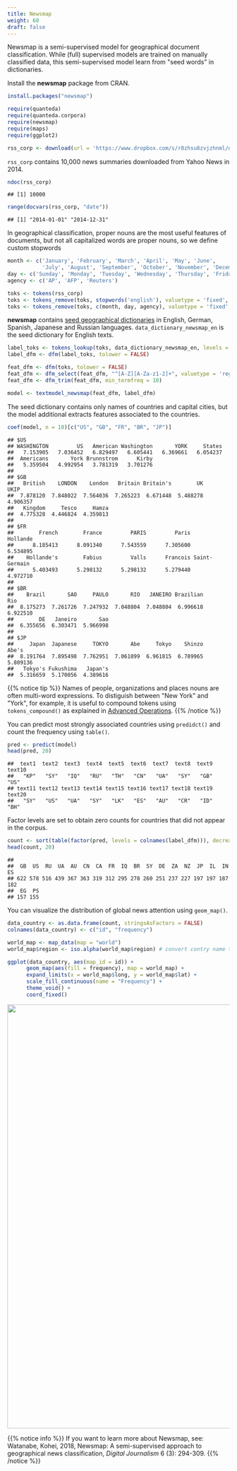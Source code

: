 ```yaml
---
title: Newsmap
weight: 60
draft: false
---
```


Newsmap is a semi-supervised model for geographical document classification. While (full) supervised models are trained on manually classified data, this semi-supervised model learn from "seed words" in dictionaries. 

Install the **newsmap** package from CRAN.


```r
install.packages("newsmap")
```


```r
require(quanteda)
require(quanteda.corpora)
require(newsmap)
require(maps)
require(ggplot2)
```


```r
rss_corp <- download(url = 'https://www.dropbox.com/s/r8zhsu8zvjzhnml/data_corpus_yahoonews.rds?dl=1')
```



`rss_corp` contains 10,000 news summaries downloaded from Yahoo News in 2014.


```r
ndoc(rss_corp)
```

```
## [1] 10000
```

```r
range(docvars(rss_corp, "date"))
```

```
## [1] "2014-01-01" "2014-12-31"
```

In geographical classification, proper nouns are the most useful features of documents, but not all capitalized words are proper nouns, so we define custom stopwords


```r
month <- c('January', 'February', 'March', 'April', 'May', 'June',
           'July', 'August', 'September', 'October', 'November', 'December')
day <- c('Sunday', 'Monday', 'Tuesday', 'Wednesday', 'Thursday', 'Friday', 'Saturday')
agency <- c('AP', 'AFP', 'Reuters')
```


```r
toks <- tokens(rss_corp)
toks <- tokens_remove(toks, stopwords('english'), valuetype = 'fixed', padding = TRUE)
toks <- tokens_remove(toks, c(month, day, agency), valuetype = 'fixed', padding = TRUE)
```

**newsmap** contains [seed geographical dictionaries](https://github.com/koheiw/newsmap/tree/master/dict) in English, German, Spanish, Japanese and Russian languages. `data_dictionary_newsmap_en` is the seed dictionary for English texts.


```r
label_toks <- tokens_lookup(toks, data_dictionary_newsmap_en, levels = 3) # level 3 is countries
label_dfm <- dfm(label_toks, tolower = FALSE)

feat_dfm <- dfm(toks, tolower = FALSE)
feat_dfm <- dfm_select(feat_dfm, "^[A-Z][A-Za-z1-2]+", valuetype = 'regex', case_insensitive = FALSE)
feat_dfm <- dfm_trim(feat_dfm, min_termfreq = 10)

model <- textmodel_newsmap(feat_dfm, label_dfm)
```

The seed dictionary contains only names of countries and capital cities, but the model additional extracts features associated to the countries.


```r
coef(model, n = 10)[c("US", "GB", "FR", "BR", "JP")]
```

```
## $US
## WASHINGTON         US   American Washington       YORK     States 
##   7.153905   7.036452   6.829497   6.605441   6.369661   6.054237 
##  Americans       York Brunnstrom      Kirby 
##   5.359504   4.992954   3.781319   3.701276 
## 
## $GB
##   British    LONDON    London   Britain Britain's        UK      UKIP 
##  7.878120  7.848022  7.564036  7.265223  6.671448  5.488278  4.906357 
##   Kingdom     Tesco     Hamza 
##  4.775328  4.446824  4.359813 
## 
## $FR
##        French        France         PARIS         Paris      Hollande 
##      8.185413      8.091340      7.543559      7.305600      6.534895 
##    Hollande's        Fabius         Valls      Francois Saint-Germain 
##      5.403493      5.298132      5.298132      5.279440      4.972710 
## 
## $BR
##    Brazil       SAO     PAULO       RIO   JANEIRO Brazilian       Rio 
##  8.175273  7.261726  7.247932  7.048804  7.048804  6.996618  6.922510 
##        DE   Janeiro       Sao 
##  6.355656  6.303471  5.966998 
## 
## $JP
##     Japan  Japanese     TOKYO       Abe     Tokyo    Shinzo     Abe's 
##  8.191764  7.895498  7.762951  7.061899  6.961815  6.789965  5.809136 
##   Tokyo's Fukushima   Japan's 
##  5.316659  5.170056  4.389616
```

{{% notice tip %}}
Names of people, organizations and places nouns are often multi-word expressions. To distiguish between "New York" and "York", for example, it is useful to compound tokens using `tokens_compound()` as explained in [Advanced Operations](../advanced-operations/compound-mutiword-expressions/).
{{% /notice %}}

You can predict most strongly associated countries using `predidct()` and count the frequency using `table()`. 


```r
pred <- predict(model)
head(pred, 20)
```

```
##  text1  text2  text3  text4  text5  text6  text7  text8  text9 text10 
##   "KP"   "SY"   "IQ"   "RU"   "TH"   "CN"   "UA"   "SY"   "GB"   "US" 
## text11 text12 text13 text14 text15 text16 text17 text18 text19 text20 
##   "SY"   "US"   "UA"   "SY"   "LK"   "ES"   "AU"   "CR"   "ID"   "BH"
```

Factor levels are set to obtain zero counts for countries that did not appear in the corpus.


```r
count <- sort(table(factor(pred, levels = colnames(label_dfm))), decreasing = TRUE)
head(count, 20)
```

```
## 
##  GB  US  RU  UA  AU  CN  CA  FR  IQ  BR  SY  DE  ZA  NZ  JP  IL  IN  ES 
## 622 578 516 439 367 363 319 312 295 278 260 251 237 227 197 197 187 182 
##  EG  PS 
## 157 155
```

You can visualize the distribution of global news attention using `geom_map()`.


```r
data_country <- as.data.frame(count, stringsAsFactors = FALSE)
colnames(data_country) <- c("id", "frequency")

world_map <- map_data(map = "world")
world_map$region <- iso.alpha(world_map$region) # convert contry name to ISO code

ggplot(data_country, aes(map_id = id)) +
      geom_map(aes(fill = frequency), map = world_map) +
      expand_limits(x = world_map$long, y = world_map$lat) +
      scale_fill_continuous(name = "Frequency") +
      theme_void() +
      coord_fixed()
```

<img src="/machine-learning/newsmap.en_files/figure-html/unnamed-chunk-12-1.png" width="960" />

{{% notice info %}}
If you want to learn more about Newsmap, see:  
Watanabe, Kohei, 2018, Newsmap: A semi-supervised approach to geographical news classification, _Digital Journalism_ 6 (3): 294-309.
{{% /notice %}}
